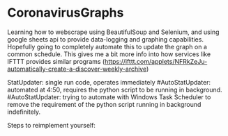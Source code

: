 # CoronavirusGraphs
Learning how to webscrape using BeautifulSoup and Selenium, and using google sheets api to provide data-logging and graphing capabilities. Hopefully going to completely automate this to update the graph on a common schedule. This gives me a bit more info into how services like IFTTT provides similar programs (https://ifttt.com/applets/NFRkZeJu-automatically-create-a-discover-weekly-archive)

StatUpdater: single run code, operates immediately
#AutoStatUpdater: automated at 4:50, requires the python script to be running in background.
#AutoStatUpdater: trying to automate with Windows Task Scheduler to remove the requirement of the python script running in background indefinitely.


Steps to reimplement yourself:

